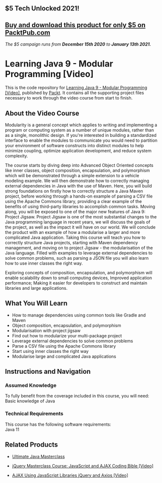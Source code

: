 ## $5 Tech Unlocked 2021!
[Buy and download this product for only $5 on PacktPub.com](https://www.packtpub.com/)
-----
*The $5 campaign         runs from __December 15th 2020__ to __January 13th 2021.__*

# Learning Java 9 - Modular Programming [Video]
This is the code repository for [Learning Java 9 - Modular Programming [Video]](https://www.packtpub.com/application-development/learning-java-9-modular-programming-video?utm_source=github&utm_medium=repository&utm_campaign=9781788628488), published by [Packt](https://www.packtpub.com/?utm_source=github). It contains all the supporting project files necessary to work through the video course from start to finish.
## About the Video Course
Modularity is a general concept which applies to writing and implementing a program or computing system as a number of unique modules, rather than as a single, monolithic design. If you're interested in building a standardized interface to enable the modules to communicate you would need to partition your environment of software constructs into distinct modules to help minimize coupling, optimize application development, and reduce system complexity.

The course starts by diving deep into Advanced Object Oriented concepts like inner classes, object composition, encapsulation, and polymorphism which will be demonstrated through a simple extension to a vehicle modeling example. We will then demonstrate how to correctly managing external dependencies in Java with the use of Maven. Here, you will build strong foundations on firstly how to correctly structure a Java Maven project, before working through a hands-on example of parsing a CSV file using the Apache Commons library, providing a clear example of the benefits of using third-party libraries to accomplish common tasks. Moving along, you will be exposed to one of the major new features of Java 9: Project Jigsaw. Project Jigsaw is one of the most substantial changes to the Java programming language in recent years, we will discuss the goals of the project, as well as the impact it will have on our world. We will conclude the product with an example of how a modularise a larger and more complicated Java application. Taking this course will teach you how to correctly structure Java projects, starting with Maven dependency management, and moving on to project Jigsaw - the modularisation of the Java language. Filled with examples to leverage external dependencies to solve common problems, such as parsing a JSON file you will also learn how to use inner classes the right way.

Exploring concepts of composition, encapsulation, and polymorphism will enable scalability down to small computing devices, Improved application performance; Making it easier for developers to construct and maintain libraries and large applications.

<H2>What You Will Learn</H2>
<DIV class=book-info-will-learn-text>
<UL>
<LI>How to manage dependencies using common tools like Gradle and Maven 
<LI>Object composition, encapsulation, and polymorphism 
<LI>Modularisation with project jigsaw 
<LI>Find out how to modularize your multi-package project 
<LI>Leverage external dependencies to solve common problems 
<LI>Parse a CSV file using the Apache Commons library 
<LI>Start using inner classes the right way 
<LI>Modularise large and complicated Java applications </LI></UL></DIV>

## Instructions and Navigation
### Assumed Knowledge
To fully benefit from the coverage included in this course, you will need:<br/>
Basic knowledge of Java
### Technical Requirements
This course has the following software requirements:<br/>
Java 11

## Related Products
* [Ultimate Java Masterclass](https://www.packtpub.com/web-development/ultimate-java-masterclass?utm_source=github&utm_medium=repository&utm_campaign=9781838556921)

* [jQuery Masterclass Course: JavaScript and AJAX Coding Bible [Video]](https://www.packtpub.com/application-development/jquery-masterclass-course-javascript-and-ajax-coding-bible-video?utm_source=github&utm_medium=repository&utm_campaign=9781838646332)

* [AJAX Using JavaScript Libraries jQuery and Axios [Video]](https://www.packtpub.com/web-development/ajax-using-javascript-libraries-jquery-and-axios-video?utm_source=github&utm_medium=repository&utm_campaign=9781789611038)

